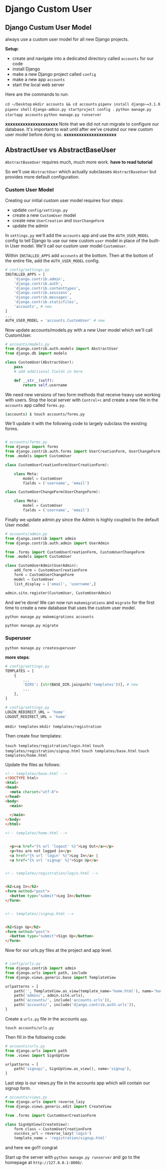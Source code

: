 # Django Custom User

## Django Custum User Model

always use a custom user model for all new Django projects.

**Setup**:

- create and navigate into a dedicated directory called `accounts` for our code
- install Django
- make a new Django project called `config`
- make a new app `accounts`
- start the local web server

Here are the commands to run:

`cd ~/Desktop`
`mkdir accounts && cd accounts`
`pipenv install django~=3.1.0`
`pipenv shell`
`django-admin.py startproject config .`
`python manage.py startapp accounts`
`python manage.py runserver`

**xxxxxxxxxxxxxxxxxxxxx**
Note that we did not run migrate to configure our database. It's important to wait until after we've created our new custom user model before doing so.
**xxxxxxxxxxxxxxxxxxxxx**

## AbstractUser vs AbstractBaseUser

`AbstractBaseUser` requires much, much more work. **have to read tutorial**

So we'll use `AbstractUser` which actually subclasses `AbstractBaseUser` but provides more default configuration.

### Custom User Model

Creating our initial custom user model requires four steps:

- update `config/settings.py`
- create a new `CustomUser` model
- create new `UserCreation` and `UserChangeForm`
- update the admin

In `settings.py` we'll add the `accounts` app and use the `AUTH_USER_MODEL` config to tell Django to use our new custom `user` model in place of the built-in User model. We'll call our custom user model `CustomUser`.

Within `INSTALLED_APPS` add `accounts` at the bottom. Then at the bottom of the entire file, add the `AUTH_USER_MODEL` config.

```py
# config/settings.py
INSTALLED_APPS = [
    'django.contrib.admin',
    'django.contrib.auth',
    'django.contrib.contenttypes',
    'django.contrib.sessions',
    'django.contrib.messages',
    'django.contrib.staticfiles',
    'accounts', # new
]
...
AUTH_USER_MODEL = 'accounts.CustomUser' # new
```

Now update accounts/models.py with a new User model which we'll call CustomUser.

```py
# accounts/models.py
from django.contrib.auth.models import AbstractUser
from django.db import models

class CustomUser(AbstractUser):
    pass
    # add additional fields in here

    def __str__(self):
        return self.username
```

We need new versions of two form methods that receive heavy use working with users. Stop the local server with `Control+c` and create a new file in the `accounts` app called `forms.py`.

```bash
(accounts) $ touch accounts/forms.py
```

We'll update it with the following code to largely subclass the existing forms.

```py

# accounts/forms.py
from django import forms
from django.contrib.auth.forms import UserCreationForm, UserChangeForm
from .models import CustomUser

class CustomUserCreationForm(UserCreationForm):

    class Meta:
        model = CustomUser
        fields = ('username', 'email')

class CustomUserChangeForm(UserChangeForm):

    class Meta:
        model = CustomUser
        fields = ('username', 'email')

```

Finally we update admin.py since the Admin is highly coupled to the default User model.

```py
# accounts/admin.py
from django.contrib import admin
from django.contrib.auth.admin import UserAdmin

from .forms import CustomUserCreationForm, CustomUserChangeForm
from .models import CustomUser

class CustomUserAdmin(UserAdmin):
    add_form = CustomUserCreationForm
    form = CustomUserChangeForm
    model = CustomUser
    list_display = ['email', 'username',]

admin.site.register(CustomUser, CustomUserAdmin)
```

And we're done! We can now run `makemigrations` and `migrate` for the first time to create a new database that uses the custom user model.

`python manage.py makemigrations accounts`

`python manage.py migrate`

### Superuser

`python manage.py createsuperuser`

**more steps**:

```py
# config/settings.py
TEMPLATES = [
    {
        ...
        'DIRS': [str(BASE_DIR.joinpath('templates'))], # new
        ...
    },
]
```

```py
# config/settings.py
LOGIN_REDIRECT_URL = 'home'
LOGOUT_REDIRECT_URL = 'home'
```

`mkdir templates`
`mkdir templates/registration`

Then create four templates:

`touch templates/registration/login.html`
`touch templates/registration/signup.html`
`touch templates/base.html`
`touch templates/home.html`

Update the files as follows:

```html
<!-- templates/base.html -->
<!DOCTYPE html>
<html>
<head>
  <meta charset="utf-8">
</head>
<body>
  <main>
    
  </main>
</body>
</html>
```

```html
<!-- templates/home.html -->


  <p><a href="{% url 'logout' %}">Log Out</a></p>
  <p>You are not logged in</p>
  <a href="{% url 'login' %}">Log In</a> |
  <a href="{% url 'signup' %}">Sign Up</a>
```

```html

<!-- templates/registration/login.html -->


<h2>Log In</h2>
<form method="post">
  <button type="submit">Log In</button>
</form>

```

```html

<!-- templates//signup.html -->


<h2>Sign Up</h2>
<form method="post">
  <button type="submit">Sign Up</button>
</form>
```

Now for our urls.py files at the project and app level.

```py

# config/urls.py
from django.contrib import admin
from django.urls import path, include
from django.views.generic.base import TemplateView

urlpatterns = [
    path('', TemplateView.as_view(template_name='home.html'), name='home'),
    path('admin/', admin.site.urls),
    path('accounts/', include('accounts.urls')),
    path('accounts/', include('django.contrib.auth.urls')),
]
```

Create a `urls.py` file in the accounts `app`.

`touch accounts/urls.py`

Then fill in the following code:

```py
# accounts/urls.py
from django.urls import path
from .views import SignUpView

urlpatterns = [
    path('signup/', SignUpView.as_view(), name='signup'),
]
```

Last step is our views.py file in the accounts app which will contain our signup form.

```py
# accounts/views.py
from django.urls import reverse_lazy
from django.views.generic.edit import CreateView

from .forms import CustomUserCreationForm

class SignUpView(CreateView):
    form_class = CustomUserCreationForm
    success_url = reverse_lazy('login')
    template_name = 'registration/signup.html'
```

and here we go!!! congrat

Start up the server with `python manage.py runserver` and go to the homepage at `http://127.0.0.1:8000/`.
